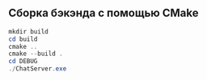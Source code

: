 ## Сборка бэкэнда с помощью CMake
```powershell
mkdir build
cd build
cmake ..
cmake --build .
cd DEBUG
./ChatServer.exe
